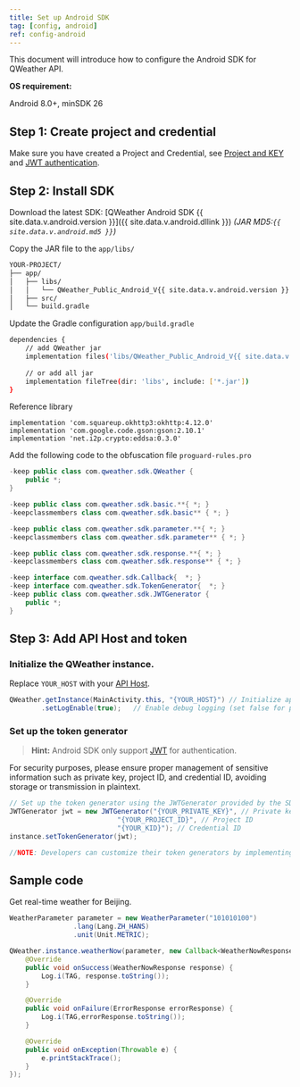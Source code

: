 ```yaml
---
title: Set up Android SDK
tag: [config, android]
ref: config-android
---
```


This document will introduce how to configure the Android SDK for QWeather API.

**OS requirement:**

Android 8.0+, minSDK 26

## Step 1: Create project and credential

Make sure you have created a Project and Credential, see [Project and KEY](/en/docs/configuration/project-and-key/) and [JWT authentication](/en/docs/configuration/authentication/#json-web-token).

## Step 2: Install SDK

Download the latest SDK: [QWeather Android SDK {{ site.data.v.android.version }}]({{ site.data.v.android.dllink }}) *(JAR MD5:`{{ site.data.v.android.md5 }}`)*

Copy the JAR file to the `app/libs/`

```bash
YOUR-PROJECT/
├── app/
│   ├── libs/
│   │   └── QWeather_Public_Android_V{{ site.data.v.android.version }}.jar
│   ├── src/
│   └── build.gradle
```

Update the Gradle configuration `app/build.gradle`

```bash
dependencies {
    // add QWeather jar
    implementation files('libs/QWeather_Public_Android_V{{ site.data.v.android.version }}.jar')
    
    // or add all jar
    implementation fileTree(dir: 'libs', include: ['*.jar'])
}
```

Reference library

```
implementation 'com.squareup.okhttp3:okhttp:4.12.0'
implementation 'com.google.code.gson:gson:2.10.1'
implementation 'net.i2p.crypto:eddsa:0.3.0'
```

Add the following code to the obfuscation file `proguard-rules.pro`

```java
-keep public class com.qweather.sdk.QWeather {
    public *;
}

-keep public class com.qweather.sdk.basic.**{ *; }
-keepclassmembers class com.qweather.sdk.basic** { *; }

-keep public class com.qweather.sdk.parameter.**{ *; }
-keepclassmembers class com.qweather.sdk.parameter** { *; }

-keep public class com.qweather.sdk.response.**{ *; }
-keepclassmembers class com.qweather.sdk.response** { *; }

-keep interface com.qweather.sdk.Callback{  *; }
-keep interface com.qweather.sdk.TokenGenerator{  *; }
-keep public class com.qweather.sdk.JWTGenerator {
    public *;
}
```

## Step 3: Add API Host and token

### Initialize the QWeather instance.

Replace `YOUR_HOST` with your [API Host](/docs/configuration/api-host/).

```java
QWeather.getInstance(MainActivity.this, "{YOUR_HOST}") // Initialize api host
        .setLogEnable(true);   // Enable debug logging (set false for production environments)
```
 
### Set up the token generator

> **Hint:** Android SDK only support [JWT](/docs/configuration/authentication/#json-web-token) for authentication.

For security purposes, please ensure proper management of sensitive information such as private key, project ID, and credential ID, avoiding storage or transmission in plaintext.

```java
// Set up the token generator using the JWTGenerator provided by the SDK, which implements the TokenGenerator interface.
JWTGenerator jwt = new JWTGenerator("{YOUR_PRIVATE_KEY}", // Private key
                           "{YOUR_PROJECT_ID}", // Project ID
                           "{YOUR_KID}"); // Credential ID
instance.setTokenGenerator(jwt);

//NOTE: Developers can customize their token generators by implementing the TokenGenerator interface. 
```

## Sample code

Get real-time weather for Beijing.

```java
WeatherParameter parameter = new WeatherParameter("101010100")
                .lang(Lang.ZH_HANS)
                .unit(Unit.METRIC);

QWeather.instance.weatherNow(parameter, new Callback<WeatherNowResponse>() {
    @Override
    public void onSuccess(WeatherNowResponse response) {
        Log.i(TAG, response.toString());
    }

    @Override
    public void onFailure(ErrorResponse errorResponse) {
        Log.i(TAG,errorResponse.toString());
    }

    @Override
    public void onException(Throwable e) {
        e.printStackTrace();
    }
});
```
